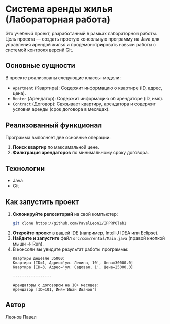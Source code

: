 # Система аренды жилья (Лабораторная работа)

Это учебный проект, разработанный в рамках лабораторной работы. Цель проекта — создать простую консольную программу на Java для управления арендой жилья и продемонстрировать навыки работы с системой контроля версий Git.

## Основные сущности

В проекте реализованы следующие классы-модели:

-   `Apartment` (Квартира): Содержит информацию о квартире (ID, адрес, цена).
-   `Renter` (Арендатор): Содержит информацию об арендаторе (ID, имя).
-   `Contract` (Договор): Связывает квартиру, арендатора и содержит условия аренды (срок договора в месяцах).

## Реализованный функционал

Программа выполняет две основные операции:

1.  **Поиск квартир** по максимальной цене.
2.  **Фильтрация арендаторов** по минимальному сроку договора.

## Технологии

-   Java
-   Git

## Как запустить проект

1.  **Склонируйте репозиторий** на свой компьютер:
    ```bash
    git clone https://github.com/PavelLeon1/IPPRPOlab1
    ```
2.  **Откройте проект** в вашей IDE (например, IntelliJ IDEA или Eclipse).
3.  **Найдите и запустите** файл `src/com/rental/Main.java` (правой кнопкой мыши -> Run).
4.  В консоли вы увидите результат работы программы:
    ```
    Квартиры дешевле 35000:
    Квартира [ID=1, Адрес='ул. Ленина, 10', Цена=30000.0]
    Квартира [ID=3, Адрес='ул. Садовая, 1', Цена=25000.0]

    -----------------

    Арендаторы с договором на 10+ месяцев:
    Арендатор [ID=101, Имя='Иван Иванов']
    ```

## Автор

Леонов Павел